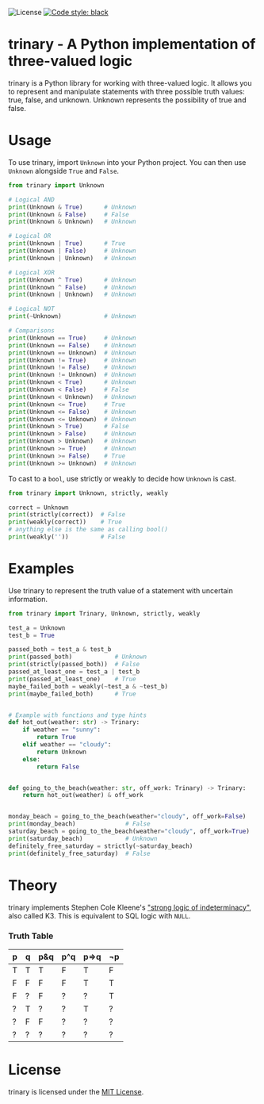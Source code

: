 ![License](https://img.shields.io/github/license/travisjungroth/trinary?color=blue)
[![Code style: black](https://img.shields.io/badge/code%20style-black-000000.svg)](https://github.com/psf/black)
# trinary - A Python implementation of three-valued logic
trinary is a Python library for working with three-valued logic. It allows you to represent and manipulate statements with three possible truth values: true, false, and unknown. Unknown represents the possibility of true and false.

# Usage
To use trinary, import `Unknown` into your Python project. You can then use `Unknown` alongside `True` and `False`.
```python
from trinary import Unknown

# Logical AND
print(Unknown & True)      # Unknown
print(Unknown & False)     # False
print(Unknown & Unknown)   # Unknown

# Logical OR
print(Unknown | True)      # True
print(Unknown | False)     # Unknown
print(Unknown | Unknown)   # Unknown

# Logical XOR
print(Unknown ^ True)      # Unknown
print(Unknown ^ False)     # Unknown
print(Unknown | Unknown)   # Unknown

# Logical NOT
print(~Unknown)            # Unknown

# Comparisons
print(Unknown == True)     # Unknown
print(Unknown == False)    # Unknown
print(Unknown == Unknown)  # Unknown   
print(Unknown != True)     # Unknown
print(Unknown != False)    # Unknown
print(Unknown != Unknown)  # Unknown
print(Unknown < True)      # Unknown
print(Unknown < False)     # False
print(Unknown < Unknown)   # Unknown   
print(Unknown <= True)     # True
print(Unknown <= False)    # Unknown
print(Unknown <= Unknown)  # Unknown   
print(Unknown > True)      # False
print(Unknown > False)     # Unknown
print(Unknown > Unknown)   # Unknown   
print(Unknown >= True)     # Unknown
print(Unknown >= False)    # True
print(Unknown >= Unknown)  # Unknown
```
To cast to a `bool`, use strictly or weakly to decide how `Unknown` is cast.

```python
from trinary import Unknown, strictly, weakly

correct = Unknown
print(strictly(correct))  # False
print(weakly(correct))    # True
# anything else is the same as calling bool()
print(weakly(''))         # False
```

# Examples

Use trinary to represent the truth value of a statement with uncertain information.

```python
from trinary import Trinary, Unknown, strictly, weakly

test_a = Unknown
test_b = True

passed_both = test_a & test_b
print(passed_both)            # Unknown
print(strictly(passed_both))  # False
passed_at_least_one = test_a | test_b
print(passed_at_least_one)    # True
maybe_failed_both = weakly(~test_a & ~test_b)
print(maybe_failed_both)      # True


# Example with functions and type hints
def hot_out(weather: str) -> Trinary:
    if weather == "sunny":
        return True
    elif weather == "cloudy":
        return Unknown
    else:
        return False


def going_to_the_beach(weather: str, off_work: Trinary) -> Trinary:
    return hot_out(weather) & off_work


monday_beach = going_to_the_beach(weather="cloudy", off_work=False)
print(monday_beach)              # False
saturday_beach = going_to_the_beach(weather="cloudy", off_work=True)
print(saturday_beach)            # Unknown
definitely_free_saturday = strictly(~saturday_beach)
print(definitely_free_saturday)  # False
```
# Theory
trinary implements Stephen Cole Kleene's ["strong logic of indeterminacy"](https://en.wikipedia.org/wiki/Three-valued_logic#Kleene_and_Priest_logics), also called K3. This is equivalent to SQL logic with `NULL`.

### Truth Table
|p|q|p&q|p^q|p⇒q|¬p|
|-|-|---|---|---|--|
|T|T|T  |F  |T  |F |
|F|F|F  |F  |T  |T |
|F|?|F  |?  |?  |T |
|?|T|?  |?  |T  |? |
|?|F|F  |?  |?  |? |
|?|?|?  |?  |?  |? |

# License
trinary is licensed under the [MIT License](license.md).